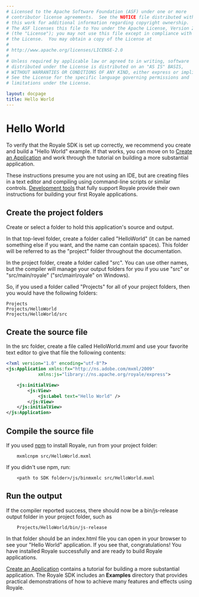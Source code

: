 ```yaml
---
# Licensed to the Apache Software Foundation (ASF) under one or more
# contributor license agreements.  See the NOTICE file distributed with
# this work for additional information regarding copyright ownership.
# The ASF licenses this file to You under the Apache License, Version 2.0
# (the "License"); you may not use this file except in compliance with
# the License.  You may obtain a copy of the License at
# 
# http://www.apache.org/licenses/LICENSE-2.0
# 
# Unless required by applicable law or agreed to in writing, software
# distributed under the License is distributed on an "AS IS" BASIS,
# WITHOUT WARRANTIES OR CONDITIONS OF ANY KIND, either express or implied.
# See the License for the specific language governing permissions and
# limitations under the License.

layout: docpage
title: Hello World
---
```


# Hello World

To verify that the Royale SDK is set up correctly, we recommend you create and build a "Hello World" example. If that works, you can move on to [Create an Application](create-an-Application.html) and work through the tutorial on building a more substantial application.

These instructions presume you are not using an IDE, but are creating files in a text editor and compiling using command-line scripts or similar controls. [Development tools](Get_Started/Development-tools.html) that fully support Royale provide their own instructions for building your first Royale applications.

## Create the project folders

Create or select a folder to hold this application's source and output.  

In that top-level folder, create a folder called "HelloWorld" (it can be named something else if you want, and the name can contain spaces).  This folder will be referred to as the "project" folder throughout the documentation.  

In the project folder, create a folder called "src". You can use other names, but the compiler will manage your output folders for you if you use "src" or "src/main/royale" ("src\main\royale" on Windows).

So, if you used a folder called "Projects" for all of your project folders, then you would have the following folders:

```
Projects
Projects/HelloWorld
Projects/HelloWorld/src
```

## Create the source file

In the src folder, create a file called HelloWorld.mxml and use your favorite text editor to give that file the following contents:

```xml
<?xml version="1.0" encoding="utf-8"?>
<js:Application xmlns:fx="http://ns.adobe.com/mxml/2009"
            xmlns:js="library://ns.apache.org/royale/express">

    <js:initialView>
        <js:View>
            <js:Label text="Hello World" />
        </js:View>
    </js:initialView>
</js:Application>
```

## Compile the source file

If you used <a href="https://www.npmjs.com/" target="_blank">npm</a> to install Royale, run from your project folder:

```
    mxmlcnpm src/HelloWorld.mxml
```

If you didn't use npm, run:

```
    <path to SDK folder>/js/binmxmlc src/HelloWorld.mxml
```

## Run the output

If the compiler reported success, there should now be a bin/js-release output folder in your project folder, such as 

```
    Projects/HelloWorld/bin/js-release
```

In that folder should be an index.html file you can open in your browser to see your "Hello World" application.  If you see that, congratulations!  You have installed Royale successfully and are ready to build Royale applications.  

[Create an Application](create-an-Application.html) contains a tutorial for building a more substantial application. The Royale SDK includes an **Examples** directory that provides practical demonstrations of how to achieve many features and effects using Royale.
